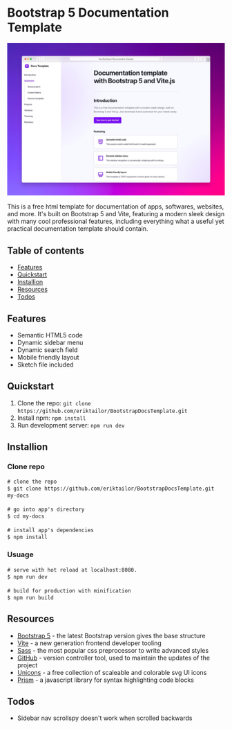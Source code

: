 # Bootstrap 5 Documentation Template
![Bootstrap 5 Documentation Template Screenshot](/screenshot.jpeg)

This is a free html template for documentation of apps, softwares, websites, and more. It's built on Bootstrap 5 and Vite, featuring a modern sleek design with many cool professional features, including everything what a useful yet practical documentation template should contain.

## Table of contents
- [Features](#features)
- [Quickstart](#quickstart)
- [Installion](#installion)
- [Resources](#resources)
- [Todos](#todos)

## Features
- Semantic HTML5 code
- Dynamic sidebar menu
- Dynamic search field
- Mobile friendly layout
- Sketch file included

## Quickstart
1. Clone the repo: `git clone https://github.com/eriktailor/BootstrapDocsTemplate.git`
2. Install npm: `npm install`
3. Run development server: `npm run dev`

## Installion
### Clone repo
```
# clone the repo
$ git clone https://github.com/eriktailor/BootstrapDocsTemplate.git my-docs

# go into app's directory
$ cd my-docs

# install app's dependencies
$ npm install
```
### Usuage
```
# serve with hot reload at localhost:8080.
$ npm run dev

# build for production with minification
$ npm run build
```

## Resources
- [Bootstrap 5](https://getbootstrap.com) - the latest Bootstrap version gives the base structure
- [Vite](https://vitejs.dev) - a new generation frontend developer tooling
- [Sass](https://vitejs.dev) - the most popular css preprocessor to write advanced styles
- [GitHub](https://vitejs.dev) - version controller tool, used to maintain the updates of the project
- [Unicons](https://vitejs.dev) - a free collection of scaleable and colorable svg UI icons
- [Prism](https://vitejs.dev) - a javascript library for syntax highlighting code blocks

## Todos
- Sidebar nav scrollspy doesn't work when scrolled backwards